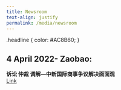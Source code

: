 ```yaml
---
title: Newsroom
text-align: justify
permalink: /media/newsroom
---
```

.headline {
  color: #AC8B60;
}
</style>

## 4 April 2022- Zaobao: 
 <b class="headline">诉讼 仲裁 调解—中新国际商事争议解决面面观</b><br> 
 [Link](https://www.zaobao.com.sg/news/china/story20220404-1257688)
